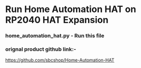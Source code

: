 # Run Home Automation HAT on RP2040 HAT Expansion
 

### home_automation_hat.py - Run this file

### orignal product github link:-
https://github.com/sbcshop/Home-Automation-HAT
